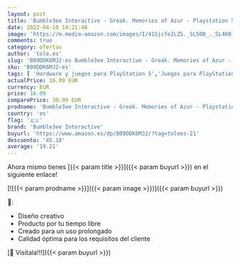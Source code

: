 ```yaml
---
layout: post
title: 'Bumble3ee Interactive - Greak. Memories of Azur - Playstation 5'
date: 2022-04-10 14:21:48
image: 'https://m.media-amazon.com/images/I/41Sjcfe2LZS._SL500_._SL400_.jpg'
comments: true
category: ofertas
author: 'tole.es'
slug: 'B09DDK6MJ2-es Bumble3ee Interactive - Greak. Memories of Azur -...'
sku: 'B09DDK6MJ2-es'
tags: [ 'Hardware y juegos para PlayStation 5','Juegos para PlayStation 5','Videojuegos','bumble3ee interactive','playstation', ]
actualPrice: 16.99 EUR
currency: EUR
price: 16.99
comparePrice: 30.99 EUR
prodname: 'Bumble3ee Interactive - Greak. Memories of Azur - Playstation 5'
country: 'es'
flag: '🇪🇸'
brand: 'Bumble3ee Interactive'
buyurl: 'https://www.amazon.es/dp/B09DDK6MJ2/?tag=tolees-21'
descuento: '45.18'
average: '19.21'
---
```


Ahora mismo tienes [{{< param title >}}]({{< param buyurl >}}) en el siguiente enlace!

[![{{< param prodname >}}]({{< param image >}})]({{< param buyurl >}})

🔎:

- Diseño creativo
- Producto por tu tiempo libre
- Creado para un uso prolongado
- Calidad óptima para los requisitos del cliente

[🛒 Visítala!!!]({{< param buyurl >}})
